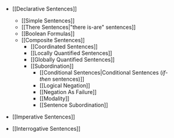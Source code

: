 * [[Declarative Sentences]]
	* [[Simple Sentences]]
	* [[There Sentences|"there is-are" sentences]]
	* [[Boolean Formulas]]
	* [[Composite Sentences]]
		- [[Coordinated Sentences]]
		- [[Locally Quantified Sentences]] 
		- [[Globally Quantified Sentences]]
		- [[Subordination]]
			- [[Conditional Sentences|Conditional Sentences (_if-then_ sentences)]]
			- [[Logical Negation]]
			- [[Negation As Failure]]
			- [[Modality]]
			- [[Sentence Subordination]]

* [[Imperative Sentences]]
* [[Interrogative Sentences]]

